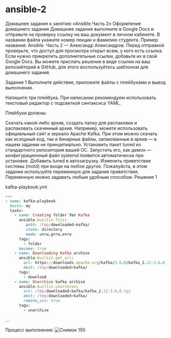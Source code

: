# ansible-2
Домашнее задание к занятию «Ansible.Часть 2»
Оформление домашнего задания
Домашнее задание выполните в Google Docs и отправьте на проверку ссылку на ваш документ в личном кабинете.
В названии файла укажите номер лекции и фамилию студента. Пример названия: Ansible. Часть 2 — Александр Александров.
Перед отправкой проверьте, что доступ для просмотра открыт всем, у кого есть ссылка. Если нужно прикрепить дополнительные ссылки, добавьте их в свой Google Docs.
Вы можете прислать решение в виде ссылки на ваш репозийторий в GitHub, для этого воспользуйтесь шаблоном для домашнего задания.

Задание 1
Выполните действия, приложите файлы с плейбуками и вывод выполнения.

Напишите три плейбука. При написании рекомендуем использовать текстовый редактор с подсветкой синтаксиса YAML.

Плейбуки должны:

Скачать какой-либо архив, создать папку для распаковки и распаковать скаченный архив. Например, можете использовать официальный сайт и зеркало Apache Kafka. При этом можно скачать как исходный код, так и бинарные файлы, запакованные в архив — в нашем задании не принципиально.
Установить пакет tuned из стандартного репозитория вашей ОС. Запустить его, как демон — конфигурационный файл systemd появится автоматически при установке. Добавить tuned в автозагрузку.
Изменить приветствие системы (motd) при входе на любое другое. Пожалуйста, в этом задании используйте переменную для задания приветствия. Переменную можно задавать любым удобным способом.
Решение 1


kafka-playbook.yml
```rb
---
- name: kafka-playbook
  hosts: my
  tasks:
    - name: Creating folder for Kafka
      ansible.builtin.file:
         path: /tmp/downloaded-kafka/
         state: directory
         mode: u+rw,g+rw,o+rw
      tags:
        - folder
      become: true
    - name: Downloading Kafka archive 
      ansible.builtin.get_url:
        url: https://downloads.apache.org/kafka/3.6.0/kafka_2.12-3.6.0.tgz
        dest: /tmp/downloaded-kafka/
      tags:
        - download
    - name: Unarchive kafka archive
      ansible.builtin.unarchive:
        src: /tmp/downloaded-kafka/kafka_2.12-3.6.0.tgz
        dest: /tmp/downloaded-kafka/
        remote_src: true
      tags:
        - unarchive
 ```    
...

Процесс выполнения:
![Снимок 150](https://github.com/user-attachments/assets/efd10f35-b25a-467d-ae8d-85c967007ba6)


